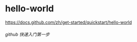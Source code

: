 # hello-world
https://docs.github.com/zh/get-started/quickstart/hello-world
###### *github* 快速入门第一步
